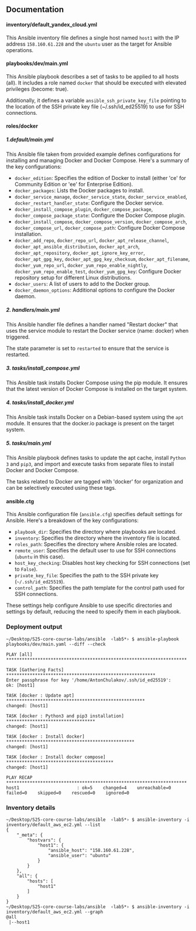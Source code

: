 ## Documentation

#### inventory/default_yandex_cloud.yml

This Ansible inventory file defines a single host named ```host1``` with the IP address ```158.160.61.228``` and the ```ubuntu``` user as the target for Ansible operations.

#### playbooks/dev/main.yml

This Ansible playbook describes a set of tasks to be applied to all hosts (all). It includes a role named ```docker``` that should be executed with elevated privileges (become: true). 

Additionally, it defines a variable ```ansible_ssh_private_key_file``` pointing to the location of the SSH private key file (~/.ssh/id_ed25519) to use for SSH connections.

#### roles/docker

##### 1.default/main.yml

This Ansible file taken from provided example defines configurations for installing and managing Docker and Docker Compose. Here's a summary of the key configurations:

- `docker_edition`: Specifies the edition of Docker to install (either 'ce' for Community Edition or 'ee' for Enterprise Edition).
- `docker_packages`: Lists the Docker packages to install.
- `docker_service_manage`, `docker_service_state`, `docker_service_enabled`, `docker_restart_handler_state`: Configure the Docker service.
- `docker_install_compose_plugin`, `docker_compose_package`, `docker_compose_package_state`: Configure the Docker Compose plugin.
- `docker_install_compose`, `docker_compose_version`, `docker_compose_arch`, `docker_compose_url`, `docker_compose_path`: Configure Docker Compose installation.
- `docker_add_repo`, `docker_repo_url`, `docker_apt_release_channel`, `docker_apt_ansible_distribution`, `docker_apt_arch`, `docker_apt_repository`, `docker_apt_ignore_key_error`, `docker_apt_gpg_key`, `docker_apt_gpg_key_checksum`, `docker_apt_filename`, `docker_yum_repo_url`, `docker_yum_repo_enable_nightly`, `docker_yum_repo_enable_test`, `docker_yum_gpg_key`: Configure Docker repository setup for different Linux distributions.
- `docker_users`: A list of users to add to the Docker group.
- `docker_daemon_options`: Additional options to configure the Docker daemon.

##### 2. handlers/main.yml

This Ansible handler file defines a handler named "Restart docker" that uses the service module to restart the Docker service (name: docker) when triggered. 

The state parameter is set to ```restarted``` to ensure that the service is restarted.

##### 3. tasks/install_compose.yml

This Ansible task installs Docker Compose using the pip module. It ensures that the latest version of Docker Compose is installed on the target system.

##### 4. tasks/install_docker.yml

This Ansible task installs Docker on a Debian-based system using the ```apt``` module. It ensures that the docker.io package is present on the target system.

##### 5. tasks/main.yml

This Ansible playbook defines tasks to update the apt cache, install ```Python 3``` and ```pip3```, and import and execute tasks from separate files to install Docker and Docker Compose. 

The tasks related to Docker are tagged with 'docker' for organization and can be selectively executed using these tags.

#### ansible.ctg

This Ansible configuration file (`ansible.cfg`) specifies default settings for Ansible. Here's a breakdown of the key configurations:

- `playbook_dir`: Specifies the directory where playbooks are located.
- `inventory`: Specifies the directory where the inventory file is located.
- `roles_path`: Specifies the directory where Ansible roles are located.
- `remote_user`: Specifies the default user to use for SSH connections (`ubuntu` in this case).
- `host_key_checking`: Disables host key checking for SSH connections (set to `False`).
- `private_key_file`: Specifies the path to the SSH private key (`~/.ssh/id_ed25519`).
- `control_path`: Specifies the path template for the control path used for SSH connections.

These settings help configure Ansible to use specific directories and settings by default, reducing the need to specify them in each playbook.

### Deployment output
```
~/Desktop/S25-core-course-labs/ansible  ‹lab5*› $ ansible-playbook playbooks/dev/main.yaml --diff --check

PLAY [all] *********************************************************************

TASK [Gathering Facts] *********************************************************
Enter passphrase for key '/home/AntonChulakov/.ssh/id_ed25519': 
ok: [host1]

TASK [docker : Update apt] *****************************************************
changed: [host1]

TASK [docker : Python3 and pip3 installation] **********************************
changed: [host1]

TASK [docker : Install docker] *************************************************
changed: [host1]

TASK [docker : Install docker compose] *****************************************
changed: [host1]

PLAY RECAP *********************************************************************
host1                      : ok=5    changed=4    unreachable=0    failed=0    skipped=0    rescued=0    ignored=0
```

### Inventory details

```
~/Desktop/S25-core-course-labs/ansible  ‹lab5*› $ ansible-inventory -i inventory/default_aws_ec2.yml --list
{
    "_meta": {
        "hostvars": {
            "host1": {
                "ansible_host": "158.160.61.228",
                "ansible_user": "ubuntu"
            }
        }
    },
    "all": {
        "hosts": [
            "host1"
        ]
    }
}
~/Desktop/S25-core-course-labs/ansible  ‹lab5*› $ ansible-inventory -i inventory/default_aws_ec2.yml --graph
@all
 |--host1
```